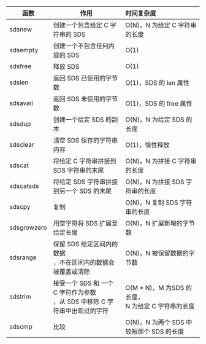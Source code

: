 |函数|作用|时间复杂度|
| -------------| -------------------------------------------------------------------------------| :------------------------------------------------------|
|sdsnew|创建一个包含给定 C 字符串的 SDS|O(N)，N 为给定 C 字符串的长度|
|sdsempty|创建一个不包含任何内容的 SDS|O(1)|
|sdsfree|释放 SDS|O(1)|
|sdslen|返回 SDS 已使用的字节数|O(1)，SDS 的 len 属性|
|sdsavail|返回 SDS 未使用的字节数|O(1)，SDS 的 free 属性|
|sdsdup|创建一个给定 SDS 的副本|O(N)，N 为给定 SDS 的长度|
|sdsclear|清空 SDS 保存的字符串内容|O(1)，惰性释放|
|sdscat|将给定 C 字符串拼接到 SDS 字符串的末尾|O(N)，N 为拼接 C 字符串的长度|
|sdscatsds|将给定 SDS 字符串拼接到另一个 SDS 的末尾|O(N)，N 为拼接 SDS 字符串的长度|
|sdscpy|复制|O(N)，N 复制 SDS 字符串的长度|
|sdsgrowzero|用空字符将 SDS 扩展至给定长度|O(N)，N 扩展新增的字节数|
|sdsrange|保留 SDS 给定区间内的数据<br />，不在区间内的数据会被覆盖或清除<br />|O(N)，N 被保留数据的字节数|
|sdstrim|接受一个 SDS 和 一个 C 字符作为参数<br />，从 SDS 中移除 C 字符串中出现过的字符<br />|O(M * N)，M 为SDS 的长度，<br />N 为给定 C 字符串的长度<br />|
|sdscmp|比较|O(N)，N 为两个 SDS 中较短那个 SDS 的长度|
